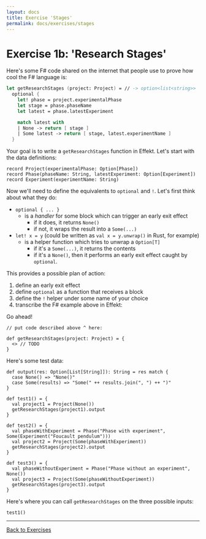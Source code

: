 ```yaml
---
layout: docs
title: Exercise 'Stages'
permalink: docs/exercises/stages
---
```


# Exercise 1b: 'Research Stages'

Here's some F# code shared on the internet that people use to prove how cool the F# language is:
```fs
let getResearchStages (project: Project) = // -> option<list<string>>
  optional {
    let! phase = project.experimentalPhase
    let stage = phase.phaseName
    let latest = phase.latestExperiment

    match latest with
    | None -> return [ stage ]
    | Some latest -> return [ stage, latest.experimentName ]
  }
```

Your goal is to write a `getResearchStages` function in Effekt.
Let's start with the data definitions:

```effekt
record Project(experimentalPhase: Option[Phase])
record Phase(phaseName: String, latestExperiment: Option[Experiment])
record Experiment(experimentName: String)
```

Now we'll need to define the equivalents to `optional` and `!`.
Let's first think about what they do:
- `optional { ... }`
  - is a _handler_ for some block which can trigger an early exit effect
    - if it does, it returns `None()`
    - if not, it wraps the result into a `Some(...)`
- `let! x = y` (could be written as `val x = y.unwrap()` in Rust, for example)
  - is a helper function which tries to unwrap a `Option[T]`
    - if it's a `Some(...)`, it returns the contents
    - if it's a `None()`, then it performs an early exit effect caught by `optional`.

This provides a possible plan of action:
1. define an early exit effect
2. define `optional` as a function that receives a block
3. define the `!` helper under some name of your choice
4. transcribe the F# example above in Effekt:

Go ahead!
```effekt
// put code described above ^ here:

def getResearchStages(project: Project) = {
  <> // TODO
}
```

Here's some test data:
```effekt
def output(res: Option[List[String]]): String = res match {
  case None() => "None()"
  case Some(results) => "Some(" ++ results.join(", ") ++ ")"
}

def test1() = {
  val project1 = Project(None())
  getResearchStages(project1).output
}

def test2() = {
  val phaseWithExperiment = Phase("Phase with experiment", Some(Experiment("Foucault pendulum")))
  val project2 = Project(Some(phaseWithExperiment))
  getResearchStages(project2).output
}

def test3() = {
  val phaseWithoutExperiment = Phase("Phase without an experiment", None())
  val project3 = Project(Some(phaseWithoutExperiment))
  getResearchStages(project3).output
}
```

Here's where you can call `getResearchStages` on the three possible inputs:
```effekt:repl
test1()
```

---

[Back to Exercises](/docs/exercises)


